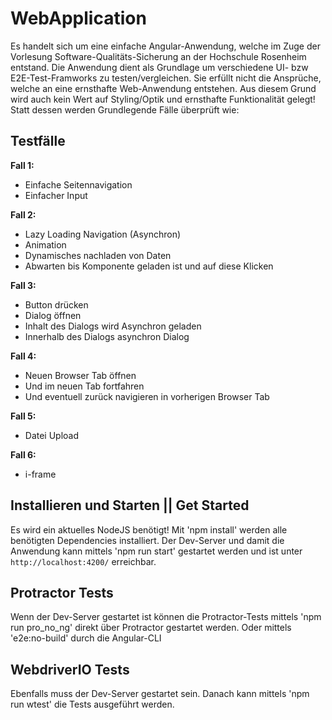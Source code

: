 # WebApplication

Es handelt sich um eine einfache Angular-Anwendung, welche im Zuge der Vorlesung Software-Qualitäts-Sicherung an der Hochschule Rosenheim entstand.
Die Anwendung dient als Grundlage um verschiedene UI- bzw E2E-Test-Framworks zu testen/vergleichen.
Sie erfüllt nicht die Ansprüche, welche an eine ernsthafte Web-Anwendung entstehen.
Aus diesem Grund wird auch kein Wert auf Styling/Optik und ernsthafte Funktionalität gelegt!
Statt dessen werden Grundlegende Fälle überprüft wie:

## Testfälle

**Fall 1:**
- Einfache Seitennavigation
- Einfacher Input

**Fall 2:**
- Lazy Loading Navigation (Asynchron)
- Animation
- Dynamisches nachladen von Daten
- Abwarten bis Komponente geladen ist und auf diese Klicken 

**Fall 3:**
- Button drücken
- Dialog öffnen
- Inhalt des Dialogs wird Asynchron geladen
- Innerhalb des Dialogs asynchron Dialog

**Fall 4:**
- Neuen Browser Tab öffnen
- Und im neuen Tab fortfahren
- Und eventuell zurück navigieren in vorherigen Browser Tab

**Fall 5:**
- Datei Upload

**Fall 6:**
- i-frame

## Installieren und Starten || Get Started

Es wird ein aktuelles NodeJS benötigt!
Mit 'npm install' werden alle benötigten Dependencies installiert.
Der Dev-Server und damit die Anwendung kann mittels 'npm run start' gestartet werden und ist unter `http://localhost:4200/` erreichbar.

## Protractor Tests

Wenn der Dev-Server gestartet ist können die Protractor-Tests mittels 'npm run pro_no_ng' direkt über Protractor gestartet werden. Oder mittels 'e2e:no-build'
durch die Angular-CLI

## WebdriverIO Tests

Ebenfalls muss der Dev-Server gestartet sein. Danach kann mittels 'npm run wtest' die Tests ausgeführt werden.



